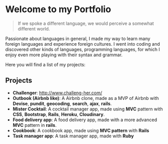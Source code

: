# Welcome to my Portfolio


> If we spoke a different language, we would perceive a somewhat different world.


Passionate about languages in general, I made my way to learn many foreign languages and experience foreign cultures.
I went into coding and discovered other kinds of languages, programming languages, for which I enjoy even more playing with their syntax and grammar.



Here you will find a list of my projects:

## Projects

- **Challenger**:  http://www.challeng-her.com/
- **Outbook (Airbnb like)**: A Airbnb clone, made as a MVP of Airbnb with **Devise**, **pundit**, **geocoding**, **search**, **ajax**, **rails**.
- **Mister Cocktail**: A cocktail manager app, made using **MVC** pattern with **CSS**, **Bootstrap**, **Rails**, **Heroku**, **Cloudinary**.
- **Food delivery app**: A food delivery app, made with a more advanced **MVC** pattern in **rails**.
- **Cookbook**: A cookbook app, made using **MVC pattern** with **Rails**
- **Task manager app**: A task manager app, made with **Ruby**
